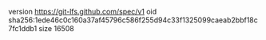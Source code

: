 version https://git-lfs.github.com/spec/v1
oid sha256:1ede46c0c160a37af45796c586f255d94c33f1325099caeab2bbf18c7fc1ddb1
size 16508
